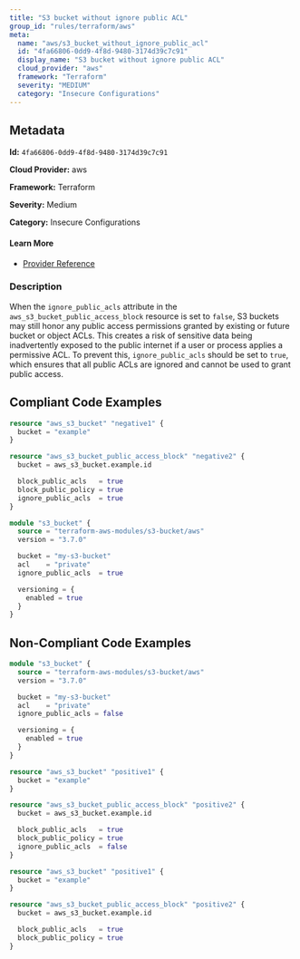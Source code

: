 ```yaml
---
title: "S3 bucket without ignore public ACL"
group_id: "rules/terraform/aws"
meta:
  name: "aws/s3_bucket_without_ignore_public_acl"
  id: "4fa66806-0dd9-4f8d-9480-3174d39c7c91"
  display_name: "S3 bucket without ignore public ACL"
  cloud_provider: "aws"
  framework: "Terraform"
  severity: "MEDIUM"
  category: "Insecure Configurations"
---
```

## Metadata

**Id:** `4fa66806-0dd9-4f8d-9480-3174d39c7c91`

**Cloud Provider:** aws

**Framework:** Terraform

**Severity:** Medium

**Category:** Insecure Configurations

#### Learn More

 - [Provider Reference](https://registry.terraform.io/providers/hashicorp/aws/latest/docs/resources/s3_bucket_public_access_block)

### Description

 When the `ignore_public_acls` attribute in the `aws_s3_bucket_public_access_block` resource is set to `false`, S3 buckets may still honor any public access permissions granted by existing or future bucket or object ACLs. This creates a risk of sensitive data being inadvertently exposed to the public internet if a user or process applies a permissive ACL. To prevent this, `ignore_public_acls` should be set to `true`, which ensures that all public ACLs are ignored and cannot be used to grant public access.


## Compliant Code Examples
```terraform
resource "aws_s3_bucket" "negative1" {
  bucket = "example"
}

resource "aws_s3_bucket_public_access_block" "negative2" {
  bucket = aws_s3_bucket.example.id

  block_public_acls   = true
  block_public_policy = true
  ignore_public_acls  = true
}

```

```terraform
module "s3_bucket" {
  source = "terraform-aws-modules/s3-bucket/aws"
  version = "3.7.0"

  bucket = "my-s3-bucket"
  acl    = "private"
  ignore_public_acls  = true

  versioning = {
    enabled = true
  }
}

```
## Non-Compliant Code Examples
```terraform
module "s3_bucket" {
  source = "terraform-aws-modules/s3-bucket/aws"
  version = "3.7.0"

  bucket = "my-s3-bucket"
  acl    = "private"
  ignore_public_acls = false

  versioning = {
    enabled = true
  }
}

```

```terraform
resource "aws_s3_bucket" "positive1" {
  bucket = "example"
}

resource "aws_s3_bucket_public_access_block" "positive2" {
  bucket = aws_s3_bucket.example.id

  block_public_acls   = true
  block_public_policy = true
  ignore_public_acls  = false
}

```

```terraform
resource "aws_s3_bucket" "positive1" {
  bucket = "example"
}

resource "aws_s3_bucket_public_access_block" "positive2" {
  bucket = aws_s3_bucket.example.id

  block_public_acls   = true
  block_public_policy = true
}

```